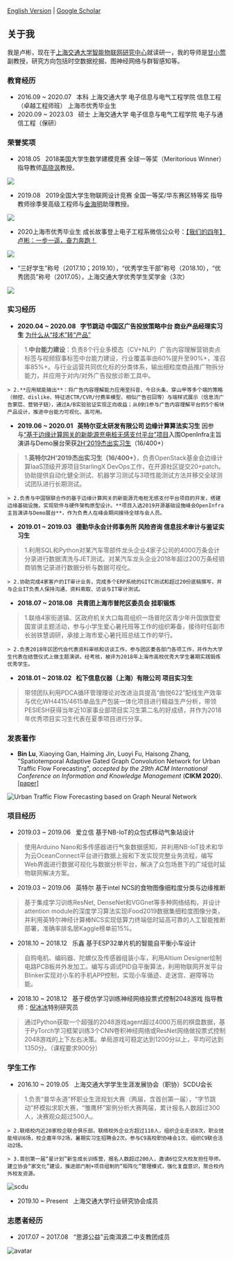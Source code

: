 [English Version](../.)  | [Google Scholar](https://scholar.google.com/citations?user=HsI7HPoAAAAJ&hl=zh-CN&oi=sra)

## 关于我

我是卢彬，现在于[上海交通大学](http://sjtu.edu.cn/)[智能物联网研究中心](http://iiot.sjtu.edu.cn/)就读研一，我的导师是[甘小莺](http://iwct.sjtu.edu.cn/Personal/xygan/index.htm)副教授，研究方向包括时空数据挖掘、图神经网络与群智感知等。

### 教育经历
- 2016.09 ~ 2020.07 &nbsp; 本科 上海交通大学 电子信息与电气工程学院 信息工程（卓越工程师班） 上海市优秀毕业生
- 2020.09 ~ 2023.03 &nbsp; 硕士 上海交通大学 电子信息与电气工程学院 电子与通信工程（保研）

### 荣誉奖项
- 2018.05 &nbsp; 2018美国大学生数学建模竞赛 全球一等奖（Meritorious Winner） 指导教师[高晓沨](http://www.cs.sjtu.edu.cn/~gao-xf/)教授。

![](./images/mcm2018.jpg)
- 2019.08 &nbsp; 2019全国大学生物联网设计竞赛 全国一等奖/华东赛区特等奖 指导教师徐季旻高级工程师与[金海明](http://jhc.sjtu.edu.cn/~haimingjin/)助理教授。

![](./images/iot_contest.jpg)
- 2020上海市优秀毕业生 成长故事登上电子工程系微信公众号：[【我们的四年】卢彬：一步一遥，奋力奔跑！](https://mp.weixin.qq.com/s/B_4YIu3GbaOZ2MFFFHhpzg)

![](./images/sh_graduate.jpg)
- “三好学生”称号（2017.10；2019.10），“优秀学生干部”称号（2018.10），“优秀团员”称号（2017.05），上海交通大学优秀学生奖学金（3次）

![](./images/honor.jpg)

### 实习经历
- **2020.04 ~ 2020.08 &nbsp; 字节跳动 中国区广告投放策略中台 商业产品经理实习生** [为什么从“技术”转“产品”](why_rd2pm.html)
> 1.**中台能力建设**：负责8个行业多模态（CV+NLP）广告内容理解营销卖点标签与视频叙事标签中台能力建设，行业覆盖率由60%提升至90%+，准召率85%+。与行业运营共同优化标的分类体系，输出细粒度商品推广物拆分能力，并应用于对内/对外广告投放诊断工具中。

	> 2.**应用赋能输出**：将广告内容理解能力应用至抖音、今日头条、穿山甲等多个端的策略（频控、dislike、特征进CTR/CVR/付费率模型、相似广告召回等）与端样式展示（信息流广告蒙层、营销子链），通过A/B实验验证实现正向收益；从0到1参与广告内容理解平台的5个板块产品设计，推进中台能力可视化、高可用。
- **2019.06 ~ 2020.01 &nbsp; 英特尔亚太研发有限公司 边缘计算算法实习生** 因参与[“基于边缘计算网关的新能源充电桩无感支付平台”项目](https://www.linkedin.com/feed/update/urn:li:activity:6597420430355718144/)入围OpenInfra主旨演讲与Demo展台荣获[2H'2019杰出实习生](https://www.linkedin.com/feed/update/urn:li:activity:6606044330564128768/)（16/400+）
> 1.**英特尔2H'2019杰出实习生（16/400+）**，负责OpenStack基金会边缘计算IaaS顶级开源项目StarlingX DevOps工作，在开源社区提交20+patch。协助提供自动化健全测试、机器学习测试与3项性能测试方法并移交全球测试团队进行长期测试。

	> 2.负责与中国银联合作的基于边缘计算网关的新能源充电桩无感支付平台项目的开发，搭建边缘基础设施，实现软件与硬件架构原型设计。**项目入选2019开源基础设施峰会OpenInfra主旨演讲与Demo展台**，作为负责人在峰会期间接待全球与会人员。
- **2019.01 ~ 2019.03 &nbsp; 德勤华永会计师事务所 风险咨询 信息技术审计与鉴证实习生**
> 1.利用SQL和Python对某汽车零部件龙头企业4家子公司的4000万条会计分录进行数据清洗与JET测试。对某汽车龙头企业2018年超过200万条经销商销售记录进行数据分析与数据可视化。

	> 2.协助完成4家客户的IT审计业务，完成多个ERP系统的GITC测试和超过20份底稿撰写，并与企业IT负责人保持沟通、资料索取、访谈与IT审计测试。
- **2018.07 ~ 2018.08 &nbsp; 共青团上海市普陀区委员会 挂职锻炼**
> 1.联络4家街道镇、区政府机关大口每周组织一场普陀区青少年升国旗暨爱国宣讲主题活动，参与小学生爱心暑托班等工作的组织筹备，接待时任副市长翁铁慧调研，承接上海市爱心暑托班总结工作的举行。

	> 2.负责2018年区团代会代表资料审核和访谈工作，参与团区委各部门各项工作，并作为大学生代表在结营仪式上做主题演讲。经考核，被评为2018年上海市高校优秀大学生暑期实践锻炼优秀学生。
- **2018.01 ~ 2018.02 &nbsp; 松下信息仪器（上海）有限公司 项目实习生**
> 带领团队利用PDCA循环管理理论对改进治具提高“曲悦622”配线生产效率与优化WH4415/4615单品生产包装一体化项目进行精益生产分析，带领PESIESH获得当年近10家事业部项目实习生第二名的好成绩，并作为2018年优秀项目实习生代表在夏季项目进行分享。

### 发表著作
- **Bin Lu**, Xiaoying Gan, Haiming Jin, Luoyi Fu, Haisong Zhang, "Spatiotemporal Adaptive Gated Graph Convolution Network for Urban Traffic Flow Forecasting", *accepted by the 29th ACM International Conference on Information and Knowledge Management* (**CIKM 2020**). [\[paper\]](https://dl.acm.org/doi/10.1145/3340531.3411894)

![Urban Traffic Flow Forecasting based on Graph Neural Network](../images/ag_gcn.png)

### 项目经历
- 2019.03 ~ 2019.06 &nbsp; 爱立信 基于NB-IoT的众包式移动气象站设计
> 使用Arduino Nano和多传感器进行气象数据感知，并利用NB-IoT技术和华为云OceanConnect平台进行数据上报和下发实现完整业务流程，编写Web界面进行数据可视化与数据分析平台，解决了众包场景下的广域低时延物联网解决方案。
- 2019.03 ~ 2019.06 &nbsp; 英特尔 基于intel NCS的食物图像细粒度分类与边缘推断
> 基于集成学习训练ResNet, DenseNet和VGGnet等多种网络结构，并设计attention module的深度学习算法实现iFood2019数据集细粒度图像分类，并利用英特尔神经计算棒NCS实现低算力终端低时延高可靠的人工智能推断部署，准确率排名居Kaggle榜单前15%。
- 2018.10 ~ 2018.12 &nbsp; 乐鑫   基于ESP32单片机的智能自平衡小车设计
> 自购电机、编码器、陀螺仪及传感器组装小车，利用Altium Designer绘制电路PCB板并外发加工。编写与调试PID自平衡算法，利用物联网开发平台Blinker实现对小车的手机APP控制，实现小车循迹、走迷宫、避障等功能。
- 2018.10 ~ 2018.12 &nbsp; 基于模仿学习训练神经网络投票式控制2048游戏 指导教师：[倪冰冰](https://ee.sjtu.edu.cn/FacultyDetail.aspx?id=102&infoid=66&flag=66)特别研究员
> 通过Python获取一个超强的2048游戏agent超过4000万局的棋盘数据，基于PyTorch学习框架训练3个CNN卷积神经网络或ResNet网络做投票式控制2048游戏的上下左右决策。单局游戏可稳定达到1200分以上，平均可达到1350分。（课程要求900分）


### 学生工作
- 2016.10 ~ 2019.05 &nbsp; 上海交通大学学生生涯发展协会（职协）SCDU会长
> 1.负责“普华永道”杯职业生涯规划大赛（两届，含首创第一届），“字节跳动”杯模拟求职大赛，“雏鹰杯”案例分析大赛两届，累计报名人数超过300人，决赛观众超过500人。

	> 2.联络校内近20家校企联合俱乐部，联络校外企业方超过110人，组织企业走访8次，职业技能培训6场，校企嘉年华2场，暑期实习生招聘会2次。参与C9高校职协峰会1次，组织C9联合活动2场。

	> 3.首创第一届“星计划”新生成长训练营，报名人数超过200人，邀请6位交大校友担任导师。建立协会“家文化”建设，推进部门制+项目组制的“矩阵化”管理模式，强化复盘意识，聚合校内外校友资源。

![scdu](images/scdu.jpg)
- 2019.10 ~ Present &nbsp; 上海交通大学行业研究协会成员

### 志愿者经历
- 2017.07 ~ 2017.08 &nbsp; “思源公益”云南洱源二中支教团成员

![avatar](images/zhijiao.jpg)


